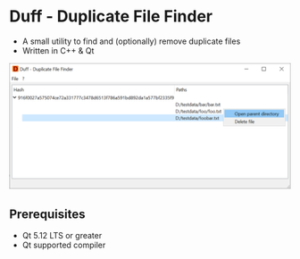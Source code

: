 # Duff - Duplicate File Finder

- A small utility to find and (optionally) remove duplicate files
- Written in C++ & Qt

![screenshot](https://raw.githubusercontent.com/visuve/Duff/master/screenshot.png)

## Prerequisites

- Qt 5.12 LTS or greater
- Qt supported compiler
